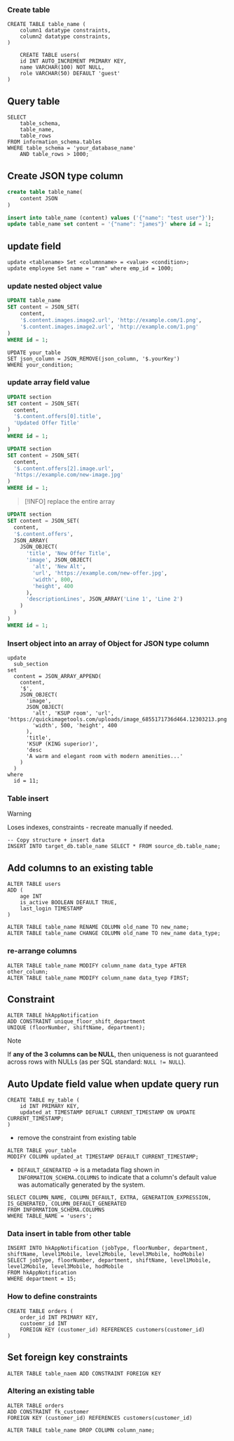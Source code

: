 ### Create table
```mysql
CREATE TABLE table_name (
	column1 datatype constraints,
	column2 datatype constraints,
)
```

```mysql
	CREATE TABLE users(
	id INT AUTO_INCREMENT PRIMARY KEY,
	name VARCHAR(100) NOT NULL,
	role VARCHAR(50) DEFAULT 'guest'
)
```

## Query table
```mysql
SELECT 
	table_schema,
	table_name,
	table_rows
FROM information_schema.tables
WHERE table_schema = 'your_database_name'
	AND table_rows > 1000;
```

## Create JSON type column

```sql
create table table_name(
	content JSON
)
```

```sql
insert into table_name (content) values ('{"name": "test user"}');
update table_name set content = '{"name": "james"}' where id = 1;
```

## update field
```mysql
update <tablename> Set <columnname> = <value> <condition>;
update employee Set name = "ram" where emp_id = 1000;
```
### update nested object value
```sql
UPDATE table_name
SET content = JSON_SET(
	content,
	'$.content.images.image2.url', 'http://example.com/1.png',
	'$.content.images.image2.url', 'http://example.com/1.png'
)
WHERE id = 1;
```

```mysql
UPDATE your_table
SET json_column = JSON_REMOVE(json_column, '$.yourKey')
WHERE your_condition;
```

### update array field value
```sql
UPDATE section
SET content = JSON_SET(
  content,
  '$.content.offers[0].title',
  'Updated Offer Title'
)
WHERE id = 1;

UPDATE section
SET content = JSON_SET(
  content,
  '$.content.offers[2].image.url',
  'https://example.com/new-image.jpg'
)
WHERE id = 1;

```

> [!INFO]
> replace the entire array
```sql
UPDATE section
SET content = JSON_SET(
  content,
  '$.content.offers',
  JSON_ARRAY(
    JSON_OBJECT(
      'title', 'New Offer Title',
      'image', JSON_OBJECT(
        'alt', 'New Alt',
        'url', 'https://example.com/new-offer.jpg',
        'width', 800,
        'height', 400
      ),
      'descriptionLines', JSON_ARRAY('Line 1', 'Line 2')
    )
  )
)
WHERE id = 1;
```

### Insert object into an array of Object for JSON type column

```mysql
update 
  sub_section 
set 
  content = JSON_ARRAY_APPEND(
    content, 
    '$', 
    JSON_OBJECT(
      'image', 
      JSON_OBJECT(
        'alt', 'KSUP room', 'url', 'https://quickimagetools.com/uploads/image_6855171736d464.12303213.png', 
        'width', 500, 'height', 400
      ), 
      'title', 
      'KSUP (KING superior)', 
      'desc
      'A warm and elegant room with modern amenities...'
    )
  ) 
where 
  id = 11;
```

### Table insert

> [!WARNING]
> Loses indexes, constraints - recreate manually if needed.
```mysql
-- Copy structure + insert data
INSERT INTO target_db.table_name SELECT * FROM source_db.table_name;
```

## Add columns to an existing table
```mysql
ALTER TABLE users
ADD (
	age INT
	is_active BOOLEAN DEFAULT TRUE,
	last_login TIMESTAMP
)
```

```mysql
ALTER TABLE table_name RENAME COLUMN old_name TO new_name;
ALTER TABLE table_name CHANGE COLUMN old_name TO new_name data_type;

```
### re-arrange columns
```mysql
ALTER TABLE table_name MODIFY column_name data_type AFTER other_column;
ALTER TABLE table_name MODIFY column_name data_tyep FIRST;
```

## Constraint
```mysql
ALTER TABLE hkAppNotification
ADD CONSTRAINT unique_floor_shift_department
UNIQUE (floorNumber, shiftName, department);
```
> [!NOTE]
> If **any of the 3 columns can be NULL**, then uniqueness is not guaranteed across rows with NULLs (as per SQL standard: `NULL != NULL`).

## Auto Update field value when update query run
```mysql
CREATE TABLE my_table (
	id INT PRIMARY KEY,
	updated_at TIMESTAMP DEFUALT CURRENT_TIMESTAMP ON UPDATE CURRENT_TIMESTAMP;
)
```

- remove the constraint from existing table 
```mysql
ALTER TABLE your_table
MODIFY COLUMN updated_at TIMESTAMP DEFAULT CURRENT_TIMESTAMP;
```
- `DEFAULT_GENERATED` -> is a metadata flag shown in `INFORMATION_SCHEMA.COLUMNS` to indicate that a column's default value was automatically generated by the system.

```mysql
SELECT COLUMN_NAME, COLUMN_DEFAULT, EXTRA, GENERATION_EXPRESSION, IS_GENERATED, COLUMN_DEFAULT_GENERATED
FROM INFORMATION_SCHEMA.COLUMNS
WHERE TABLE_NAME = 'users';
```

### Data insert in table from other table
```mysql
INSERT INTO hkAppNotification (jobType, floorNumber, department, shiftName, level1Mobile, level2Mobile, level3Mobile, hodMobile)
SELECT jobType, floorNumber, department, shiftName, level1Mobile, level2Mobile, level3Mobile, hodMobile
FROM hkAppNotification
WHERE department = 15;
```

### How to define constraints
```mysql
CREATE TABLE orders (
	order_id INT PRIMARY KEY,
	custoemr_id INT
	FOREIGN KEY (customer_id) REFERENCES customers(customer_id)
)

```

## Set foreign key constraints
```mysql
ALTER TABLE table_naem ADD CONSTRAINT FOREIGN KEY 
```

### Altering an existing table
```mysql
ALTER TABLE orders
ADD CONSTRAINT fk_customer
FOREIGN KEY (customer_id) REFERENCES customers(customer_id)

```

```mysql
ALTER TABLE table_name DROP COLUMN column_name;
```